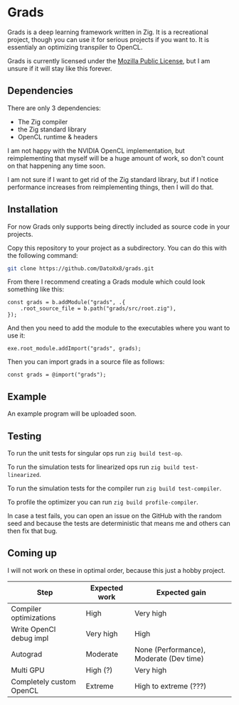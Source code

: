 # Grads

Grads is a deep learning framework written in Zig. It is a recreational project, though you can use it for serious projects if you want to.
It is essentialy an optimizing transpiler to OpenCL.

Grads is currently licensed under the [Mozilla Public License](https://www.mozilla.org/en-US/MPL/2.0/), but I am unsure if it will stay like this forever.

## Dependencies

There are only 3 dependencies:
- The Zig compiler
- the Zig standard library
- OpenCL runtime & headers

I am not happy with the NVIDIA OpenCL implementation, but reimplementing that myself will be a huge amount of work, so don't count on that happening any time soon.

I am not sure if I want to get rid of the Zig standard library, but if I notice performance increases from reimplementing things, then I will do that.

## Installation

For now Grads only supports being directly included as source code in your projects.

Copy this repository to your project as a subdirectory. You can do this with the following command:
``` sh
git clone https://github.com/DatoXx8/grads.git
```
From there I recommend creating a Grads module which could look something like this:
```zig
const grads = b.addModule("grads", .{
    .root_source_file = b.path("grads/src/root.zig"),
});
```
And then you need to add the module to the executables where you want to use it:
```zig
exe.root_module.addImport("grads", grads);
```
Then you can import grads in a source file as follows:
```zig
const grads = @import("grads");
```

## Example

An example program will be uploaded soon.

## Testing

To run the unit tests for singular ops run `zig build test-op`.

To run the simulation tests for linearized ops run `zig build test-linearized`.

To run the simulation tests for the compiler run `zig build test-compiler`.

To profile the optimizer you can run `zig build profile-compiler`.

In case a test fails, you can open an issue on the GitHub with the random seed and because the tests are deterministic that means me and others can then fix that bug.

## Coming up

I will not work on these in optimal order, because this just a hobby project.

| Step                      | Expected work | Expected gain                             |
| ------------------------- | ------------- | ----------------------------------------- |
| Compiler optimizations    | High          | Very high                                 |
| Write OpenCl debug impl   | Very high     | High                                      |
| Autograd                  | Moderate      | None (Performance), Moderate (Dev time)   |
| Multi GPU                 | High (?)      | Very high                                 |
| Completely custom OpenCL  | Extreme       | High to extreme (???)                     |
